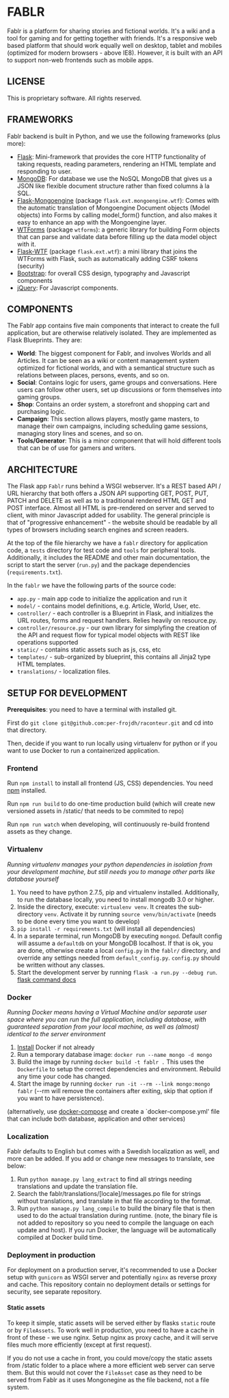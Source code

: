 # FABLR
Fablr is a platform for sharing stories and fictional worlds. It's a wiki and a tool for gaming and for getting together with friends. It's a responsive web based platform that should work equally well on desktop, tablet and mobiles (optimized for modern browsers - above IE8). However, it is built with an API to support non-web frontends such as mobile apps.

## LICENSE
This is proprietary software. All rights reserved.

## FRAMEWORKS
Fablr backend is built in Python, and we use the following frameworks (plus more):
* [Flask](http://flask.pocoo.org/): Mini-framework that provides the core HTTP functionality of taking requests, reading parameters, rendering an HTML template and responding to user.
* [MongoDB](http://www.mongodb.org/): For database we use the NoSQL MongoDB that gives us a JSON like flexible document structure rather than fixed columns à la SQL.
* [Flask-Mongoengine](http://mongoengine.org/) (package `flask.ext.mongoengine.wtf`): Comes with the automatic translation of Mongoengine Document objects (Model objects) into Forms by calling model_form() function, and also makes it easy to enhance an app with the Mongoengine layer.
* [WTForms](http://wtforms.readthedocs.org/en/latest/) (package `wtforms`): a generic library for building Form objects that can parse and validate data before filling up the data model object with it.
* [Flask-WTF](https://flask-wtf.readthedocs.org/en/latest/) (package `flask.ext.wtf`): a mini library that joins the WTForms with Flask, such as automatically adding CSRF tokens (security)
* [Bootstrap](http://getbootstrap.com/): for overall CSS design, typography and Javascript components
* [jQuery](http://jquery.com/): For Javascript components.

## COMPONENTS
The Fablr app contains five main components that interact to create the full application, but are otherwise relatively isolated. They are implemented as Flask Blueprints. They are:
* **World**: The biggest component for Fablr, and involves Worlds and all Articles. It can be seen as a wiki or content management system optimized for fictional worlds, and with a semantical structure such as relations between places, persons, events, and so on.
* **Social**: Contains logic for users, game groups and conversations. Here users can follow other users, set up discussions or form themselves into gaming groups.
* **Shop**: Contains an order system, a storefront and shopping cart and purchasing logic.
* **Campaign**: This section allows players, mostly game masters, to manage their own campaigns, including scheduling game sessions, managing story lines and scenes, and so on.
* **Tools/Generator**: This is a minor component that will hold different tools that can be of use for gamers and writers.

## ARCHITECTURE
The Flask app `Fablr` runs behind a WSGI webserver. It's a REST based API / URL hierarchy that both offers a JSON API supporting GET, POST, PUT, PATCH and DELETE as well as to a traditional rendered HTML GET and POST interface. Almost all HTML is pre-rendered on server and served to client, with minor Javascript added for usability. The general principle is that of "progressive enhancement" - the website should be readable by all types of browsers including search engines and screen readers.

At the top of the file hierarchy we have a `fablr` directory for application code, a `tests` directory for test code and `tools` for peripheral tools. Additionally, it includes the README and other main documentation, the script to start the server (`run.py`) and the package dependencies (`requirements.txt`).

In the `fablr` we have the following parts of the source code:
* `app.py` - main app code to initialize the application and run it
* `model/` - contains model definitions, e.g. Article, World, User, etc.
* `controller/` - each controller is a Blueprint in Flask, and initializes the URL routes, forms and request handlers. Relies heavily on resource.py.
* `controller/resource.py` - our own library for simplyfing the creation of the API and request flow for typical model objects with REST like operations supported
* `static/` - contains static assets such as js, css, etc
* `templates/` - sub-organized by blueprint, this contains all Jinja2 type HTML templates.
* `translations/` - localization files.

## SETUP FOR DEVELOPMENT
**Prerequisites**: you need to have a terminal with installed git.

First do `git clone git@github.com:per-frojdh/raconteur.git` and cd into that directory.

Then, decide if you want to run locally using virtualenv for python or if you want to use Docker to run a containerized application.

### Frontend
Run `npm install` to install all frontend (JS, CSS) dependencies. You need [npm](https://www.npmjs.com/) installed.

Run `npm run build` to do one-time production build (which will create new versioned assets in /static/ that needs to be commited to repo)

Run `npm run watch` when developing, will continuously re-build frontend assets as they change.

### Virtualenv
*Running virtualenv manages your python dependencies in isolation from your development machine, but still needs you to manage other parts like database yourself*

1. You need to have python 2.7.5, pip and virtualenv installed. Additionally, to run the database locally, you need to install mongodb 3.0 or higher.
2. Inside the directory, execute:  `virtualenv venv`. It creates the sub-directory `venv`. Activate it by running `source venv/bin/activate` (needs to be done every time you want to develop)
3. `pip install -r requirements.txt` (will install all dependencies)
4. In a separate terminal, run MongoDB by executing `mongod`. Default config will assume a `defaultdb` on your MongoDB localhost. If that is ok, you are done, otherwise create a local `config.py` in the `fablr/` directory, and override any settings needed from `default_config.py`. `config.py` should be written without any classes.
5. Start the development server by running `flask -a run.py --debug run`. [flask command docs](http://flask.pocoo.org/docs/dev/quickstart/#debug-mode)

### Docker
*Running Docker means having a Virtual Machine and/or separate user space where you can run the full application, including database, with guaranteed separation from your local machine, as well as (almost) identical to the server environment*

1. [Install](https://docs.docker.com/installation/) Docker if not already
2. Run a temporary database image: `docker run --name mongo -d mongo`
3. Build the image by running `docker build -t fablr .` This uses the `Dockerfile` to setup the correct dependencies and environment. Rebuild any time your code has changed.
4. Start the image by running `docker run -it --rm --link mongo:mongo fablr` (--rm will remove the containers after exiting, skip that option if you want to have persistence).

(alternatively, use [docker-compose](https://docs.docker.com/compose/) and create a `docker-compose.yml' file that can include both database, application and other services)

### Localization

Fablr defaults to English but comes with a Swedish localization as well, and more can be
added. If you add or change new messages to translate, see below:

1. Run `python manage.py lang_extract` to find all strings needing translations and update the translation file.
2. Search the fablr/translations/[locale]/messages.po file for strings without translations, and translate in that file according to the format.
3. Run `python manage.py lang_compile` to build the binary file that is then used to do the actual translation during runtime. (note, the binary file is not added to repository so you need to compile the language on each update and host). If you run Docker, the language will be automatically compiled at Docker build time.

### Deployment in production
For deployment on a production server, it's recommended to use a Docker setup with `gunicorn` as WSGI server and potentially `nginx` as reverse proxy and cache. This repository contain no deployment details or settings for security, see separate repository.

#### Static assets

To keep it simple, static assets will be served either by flasks `static` route or by `FileAssets`. To work well in production,
 you need to have a cache in front of these - we use nginx. Setup nginx as proxy cache, and it will serve files much more efficiently (except at first request).
 
 If you do not use a cache in front, you could move/copy the static assets from /static folder to a place where a more efficient web server can serve them. But this would not cover the `FileAsset` case as they need to be served from Fablr as it uses Mongonegine as the file backend, not a file system.